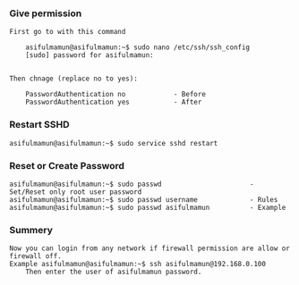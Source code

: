 ### Give permission
    
    First go to with this command

        asifulmamun@asifulmamun:~$ sudo nano /etc/ssh/ssh_config
        [sudo] password for asifulmamun: 


    Then chnage (replace no to yes):

        PasswordAuthentication no            - Before
        PasswordAuthentication yes           - After


### Restart SSHD

    asifulmamun@asifulmamun:~$ sudo service sshd restart


### Reset or Create Password
    asifulmamun@asifulmamun:~$ sudo passwd                      - Set/Reset only root user password
    asifulmamun@asifulmamun:~$ sudo passwd username             - Rules
    asifulmamun@asifulmamun:~$ sudo passwd asifulmamun          - Example


### Summery
    Now you can login from any network if firewall permission are allow or firewall off.
    Example asifulmamun@asifulmamun:~$ ssh asifulmamun@192.168.0.100
        Then enter the user of asifulmamun password.

